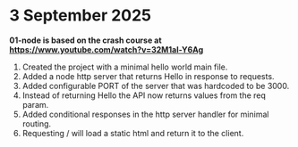 # 3 September 2025

**01-node is based on the crash course at https://www.youtube.com/watch?v=32M1al-Y6Ag**

1. Created the project with a minimal hello world main file.
2. Added a node http server that returns Hello in response to requests.
3. Added configurable PORT of the server that was hardcoded to be 3000.
4. Instead of returning Hello the API now returns values from the req param.
5. Added conditional responses in the http server handler for minimal routing.
6. Requesting / will load a static html and return it to the client.